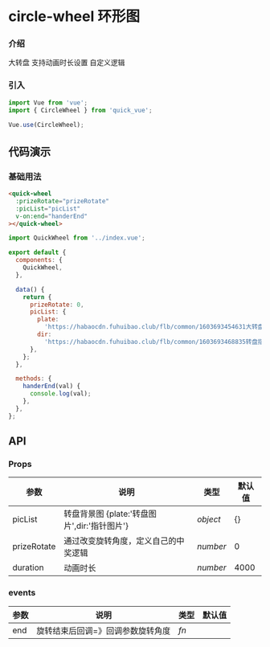 # circle-wheel 环形图

### 介绍

大转盘 支持动画时长设置 自定义逻辑

### 引入

```js
import Vue from 'vue';
import { CircleWheel } from 'quick_vue';

Vue.use(CircleWheel);
```

## 代码演示

### 基础用法

```html
<quick-wheel
  :prizeRotate="prizeRotate"
  :picList="picList"
  v-on:end="handerEnd"
></quick-wheel>
```

```js
import QuickWheel from '../index.vue';

export default {
  components: {
    QuickWheel,
  },

  data() {
    return {
      prizeRotate: 0,
      picList: {
        plate:
          'https://habaocdn.fuhuibao.club/flb/common/1603693454631大转盘@2x.png',
        dir:
          'https://habaocdn.fuhuibao.club/flb/common/1603693468835转盘指针@2x.png',
      },
    };
  },

  methods: {
    handerEnd(val) {
      console.log(val);
    },
  },
};
```

## API

### Props

| 参数 | 说明 | 类型 | 默认值 |
| --- | --- | --- | --- |
| picList | 转盘背景图 {plate:'转盘图片',dir:'指针图片'} | _object_ | {} |
| prizeRotate | 通过改变旋转角度，定义自己的中奖逻辑 | _number_ | 0 |
| duration | 动画时长 | _number_ | 4000 |

### events

| 参数 | 说明                              | 类型 | 默认值 |
| ---- | --------------------------------- | ---- | ------ |
| end  | 旋转结束后回调=》回调参数旋转角度 | _fn_ |        |
